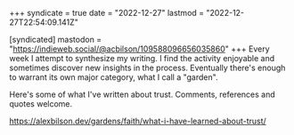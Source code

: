 +++
syndicate = true
date = "2022-12-27"
lastmod = "2022-12-27T22:54:09.141Z"

[syndicated]
mastodon = "https://indieweb.social/@acbilson/109588096656035860"
+++
Every week I attempt to synthesize my writing. I find the activity enjoyable and sometimes discover new insights in the process. Eventually there's enough to warrant its own major category, what I call a "garden".

Here's some of what I've written about trust. Comments, references and quotes welcome.

https://alexbilson.dev/gardens/faith/what-i-have-learned-about-trust/